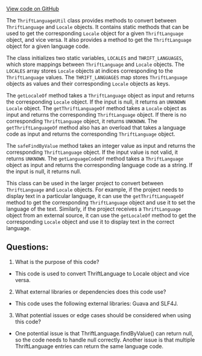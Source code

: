 [View code on GitHub](https://github.com/misbahsy/the-algorithm/src/java/com/twitter/search/common/util/lang/ThriftLanguageUtil.java)

The `ThriftLanguageUtil` class provides methods to convert between `ThriftLanguage` and `Locale` objects. It contains static methods that can be used to get the corresponding `Locale` object for a given `ThriftLanguage` object, and vice versa. It also provides a method to get the `ThriftLanguage` object for a given language code. 

The class initializes two static variables, `LOCALES` and `THRIFT_LANGUAGES`, which store mappings between `ThriftLanguage` and `Locale` objects. The `LOCALES` array stores `Locale` objects at indices corresponding to the `ThriftLanguage` values. The `THRIFT_LANGUAGES` map stores `ThriftLanguage` objects as values and their corresponding `Locale` objects as keys. 

The `getLocaleOf` method takes a `ThriftLanguage` object as input and returns the corresponding `Locale` object. If the input is null, it returns an `UNKNOWN` `Locale` object. The `getThriftLanguageOf` method takes a `Locale` object as input and returns the corresponding `ThriftLanguage` object. If there is no corresponding `ThriftLanguage` object, it returns `UNKNOWN`. The `getThriftLanguageOf` method also has an overload that takes a language code as input and returns the corresponding `ThriftLanguage` object. 

The `safeFindByValue` method takes an integer value as input and returns the corresponding `ThriftLanguage` object. If the input value is not valid, it returns `UNKNOWN`. The `getLanguageCodeOf` method takes a `ThriftLanguage` object as input and returns the corresponding language code as a string. If the input is null, it returns null.

This class can be used in the larger project to convert between `ThriftLanguage` and `Locale` objects. For example, if the project needs to display text in a particular language, it can use the `getThriftLanguageOf` method to get the corresponding `ThriftLanguage` object and use it to set the language of the text. Similarly, if the project receives a `ThriftLanguage` object from an external source, it can use the `getLocaleOf` method to get the corresponding `Locale` object and use it to display text in the correct language.
## Questions: 
 1. What is the purpose of this code?
- This code is used to convert ThriftLanguage to Locale object and vice versa.

2. What external libraries or dependencies does this code use?
- This code uses the following external libraries: Guava and SLF4J.

3. What potential issues or edge cases should be considered when using this code?
- One potential issue is that ThriftLanguage.findByValue() can return null, so the code needs to handle null correctly. Another issue is that multiple ThriftLanguage entries can return the same language code.